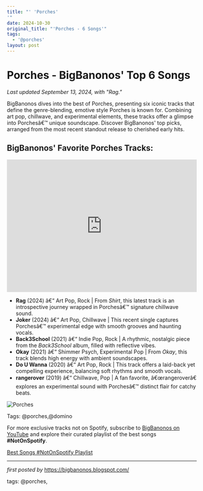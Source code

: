 ```yaml
---
title: "' 'Porches'
'"
date: 2024-10-30
original_title: "'Porches - 6 Songs'"
tags:
  - '@porches'
layout: post
---
```

<h1>Porches - BigBanonos' Top 6 Songs</h1> <p><em>Last updated September 13, 2024, with "Rag."</em></p> <p>BigBanonos dives into the best of Porches, presenting six iconic tracks that define the genre-blending, emotive style Porches is known for. Combining art pop, chillwave, and experimental elements, these tracks offer a glimpse into Porchesâ€™ unique soundscape. Discover BigBanonos' top picks, arranged from the most recent standout release to cherished early hits.</p> <h2>BigBanonos' Favorite Porches Tracks:</h2> <iframe src="https://open.spotify.com/embed/playlist/2IynHIsd7N6fpobJFmabTc?utm_source=generator" width="100%" height="352" frameBorder="0" allowfullscreen="" allow="autoplay; clipboard-write; encrypted-media; fullscreen; picture-in-picture" loading="lazy"></iframe> <ul> <li><strong>Rag</strong> (2024) â€“ Art Pop, Rock | From <em>Shirt</em>, this latest track is an introspective journey wrapped in Porchesâ€™ signature chillwave sound.</li> <li><strong>Joker</strong> (2024) â€“ Art Pop, Chillwave | This recent single captures Porchesâ€™ experimental edge with smooth grooves and haunting vocals.</li> <li><strong>Back3School</strong> (2021) â€“ Indie Pop, Rock | A rhythmic, nostalgic piece from the <em>Back3School</em> album, filled with reflective vibes.</li> <li><strong>Okay</strong> (2021) â€“ Shimmer Psych, Experimental Pop | From <em>Okay</em>, this track blends high energy with ambient soundscapes.</li> <li><strong>Do U Wanna</strong> (2020) â€“ Art Pop, Rock | This track offers a laid-back yet compelling experience, balancing soft rhythms and smooth vocals.</li> <li><strong>rangerover</strong> (2019) â€“ Chillwave, Pop | A fan favorite, â€œrangeroverâ€ explores an experimental sound with Porchesâ€™ distinct flair for catchy beats.</li>
</ul> <!-- Image -->
<p><img src="https://www.dominomusic.com/res/Az7P/Porches2021_PC-Phoenix-Johnson_7_72dpi-(1).jpg" alt="Porches"></p> <!-- Tags -->
<p>Tags: @porches,@domino</p>

<!--Subscribe and Playlist Links-->
<div>
    <p>For more exclusive tracks not on Spotify, subscribe to <a href="https://www.youtube.com/@BigBanonos" target="_blank">BigBanonos on YouTube</a> and explore their curated playlist of the best songs <strong>#NotOnSpotify</strong>.</p>
    <p><a href="https://www.youtube.com/playlist?list=PLtuNtuTatqI0kFahUCbtbfenC_ET5O_tr" target="_blank">Best Songs #NotOnSpotify Playlist<br /></a></p></div>

<hr />

<p><em>first posted by</em> <a href="https://bigbanonos.blogspot.com/" rel="noopener" target="_new">https://bigbanonos.blogspot.com/</a></p>

<p>tags: @porches,</p>
